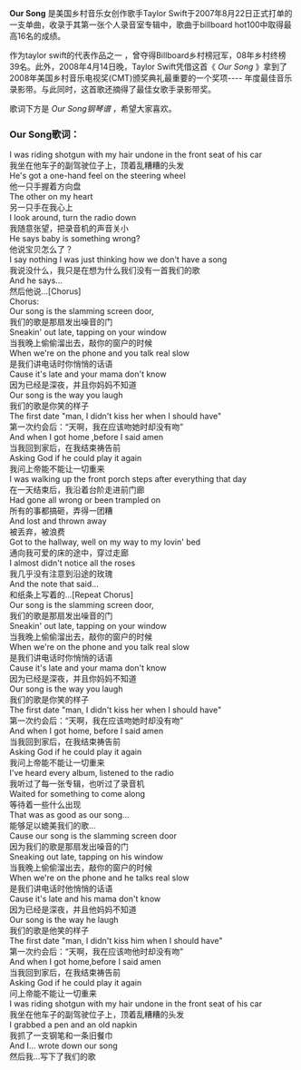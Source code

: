

**Our Song** 是美国乡村音乐女创作歌手Taylor
Swift于2007年8月22日正式打单的一支单曲，收录于其第一张个人录音室专辑中，歌曲于billboard hot100中取得最高16名的成绩。

  
作为taylor swift的代表作品之一 ，曾夺得Billboard乡村榜冠军，08年乡村终榜39名。此外，2008年4月14日晚，Taylor
Swift凭借这首《 _Our Song_ 》拿到了2008年美国乡村音乐电视奖(CMT)颁奖典礼最重要的一个奖项----
年度最佳音乐录影带。与此同时，这首歌还摘得了最佳女歌手录影带奖。

  
歌词下方是 _Our Song钢琴谱_ ，希望大家喜欢。

### Our Song歌词：

I was riding shotgun with my hair undone in the front seat of his car  
我坐在他车子的副驾驶位子上，顶着乱糟糟的头发  
He's got a one-hand feel on the steering wheel  
他一只手握着方向盘  
The other on my heart  
另一只手在我心上  
I look around, turn the radio down  
我随意张望，把录音机的声音关小  
He says baby is something wrong?  
他说宝贝怎么了？  
I say nothing I was just thinking how we don't have a song  
我说没什么，我只是在想为什么我们没有一首我们的歌  
And he says...  
然后他说...[Chorus]  
Chorus:  
Our song is the slamming screen door,  
我们的歌是那扇发出噪音的门  
Sneakin' out late, tapping on your window  
当我晚上偷偷溜出去，敲你的窗户的时候  
When we're on the phone and you talk real slow  
是我们讲电话时你悄悄的话语  
Cause it's late and your mama don't know  
因为已经是深夜，并且你妈妈不知道  
Our song is the way you laugh  
我们的歌是你笑的样子  
The first date "man, I didn't kiss her when I should have"  
第一次约会后：“天啊，我在应该吻她时却没有吻”  
And when I got home ,before I said amen  
当我回到家后，在我结束祷告前  
Asking God if he could play it again  
我问上帝能不能让一切重来  
I was walking up the front porch steps after everything that day  
在一天结束后，我沿着台阶走进前门廊  
Had gone all wrong or been trampled on  
所有的事都搞砸，弄得一团糟  
And lost and thrown away  
被丢弃，被浪费  
Got to the hallway, well on my way to my lovin' bed  
通向我可爱的床的途中，穿过走廊  
I almost didn't notice all the roses  
我几乎没有注意到沿途的玫瑰  
And the note that said...  
和纸条上写着的...[Repeat Chorus]  
Our song is the slamming screen door,  
我们的歌是那扇发出噪音的门  
Sneakin' out late, tapping on your window  
当我晚上偷偷溜出去，敲你的窗户的时候  
When we're on the phone and you talk real slow  
是我们讲电话时你悄悄的话语  
Cause it's late and your mama don't know  
因为已经是深夜，并且你妈妈不知道  
Our song is the way you laugh  
我们的歌是你笑的样子  
The first date "man, I didn't kiss her when I should have"  
第一次约会后：“天啊，我在应该吻她时却没有吻”  
And when I got home, before I said amen  
当我回到家后，在我结束祷告前  
Asking God if he could play it again  
我问上帝能不能让一切重来  
I've heard every album, listened to the radio  
我听过了每一张专辑，也听过了录音机  
Waited for something to come along  
等待着一些什么出现  
That was as good as our song...  
能够足以媲美我们的歌...  
Cause our song is the slamming screen door  
因为我们的歌是那扇发出噪音的门  
Sneaking out late, tapping on his window  
当我晚上偷偷溜出去，敲你的窗户的时候  
When we're on the phone and he talks real slow  
是我们讲电话时他悄悄的话语  
Cause it's late and his mama don't know  
因为已经是深夜，并且他妈妈不知道  
Our song is the way he laugh  
我们的歌是他笑的样子  
The first date "man, I didn't kiss him when I should have"  
第一次约会后：“天啊，我在应该吻他时却没有吻”  
And when I got home,before I said amen  
当我回到家后，在我结束祷告前  
Asking God if he could play it again  
问上帝能不能让一切重来  
I was riding shotgun with my hair undone in the front seat of his car  
我坐在他车子的副驾驶位子上，顶着乱糟糟的头发  
I grabbed a pen and an old napkin  
我抓了一支钢笔和一条旧餐巾  
And I... wrote down our song  
然后我...写下了我们的歌

